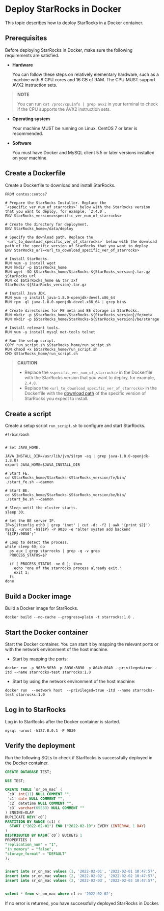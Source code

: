 # Deploy StarRocks in Docker

This topic describes how to deploy StarRocks in a Docker container.

## Prerequisites

Before deploying StarRocks in Docker, make sure the following requirements are satisfied.

- **Hardware**

  You can follow these steps on relatively elementary hardware, such as a machine with 8 CPU cores and 16 GB of RAM. The CPU MUST support AVX2 instruction sets.

> **NOTE**
>
> You can run `cat /proc/cpuinfo | grep avx2` in your terminal to check if the CPU supports the AVX2 instruction sets.

- **Operating system**

  Your machine MUST be running on Linux. CentOS 7 or later is recommended.

- **Software**

  You must have Docker and MySQL client 5.5 or later versions installed on your machine.

## Create a Dockerfile

Create a Dockerfile to download and install StarRocks.

```shell
FROM centos:centos7

# Prepare the StarRocks Installer. Replace the `<specific_ver_num_of_starrocks>` below with the StarRocks version that you want to deploy, for example, `2.4.0`.
ENV StarRocks_version=<specific_ver_num_of_starrocks>

# Create the directory for deployment.
ENV StarRocks_home=/data/deploy

# Specify the download path. Replace the `<url_to_download_specific_ver_of_starrocks>` below with the download path of the specific version of StarRocks that you want to deploy.
ENV StarRocks_url=<url_to_download_specific_ver_of_starrocks>

# Install StarRocks.
RUN yum -y install wget
RUN mkdir -p $StarRocks_home
RUN wget -SO $StarRocks_home/StarRocks-${StarRocks_version}.tar.gz  $StarRocks_url
RUN cd $StarRocks_home && tar zxf StarRocks-${StarRocks_version}.tar.gz

# Install Java JDK.
RUN yum -y install java-1.8.0-openjdk-devel.x86_64
RUN rpm -ql java-1.8.0-openjdk-devel.x86_64 | grep bin$

# Create directories for FE meta and BE storage in StarRocks.
RUN mkdir -p $StarRocks_home/StarRocks-${StarRocks_version}/fe/meta
RUN mkdir -p $StarRocks_home/StarRocks-${StarRocks_version}/be/storage

# Install relevant tools.
RUN yum -y install mysql net-tools telnet

# Run the setup script.
COPY run_script.sh $StarRocks_home/run_script.sh
RUN chmod +x $StarRocks_home/run_script.sh
CMD $StarRocks_home/run_script.sh
```

> **CAUTION**
>
> - Replace the `<specific_ver_num_of_starrocks>` in the Dockerfile with the StarRocks version that you want to deploy, for example, `2.4.0`.
> - Replace the `<url_to_download_specific_ver_of_starrocks>` in the Dockerfile with the [download path](https://www.starrocks.io/download/community) of the specific version of StarRocks you expect to install.

## Create a script

Create a setup script `run_script.sh` to configure and start StarRocks.

```shell
#!/bin/bash


# Set JAVA_HOME.

JAVA_INSTALL_DIR=/usr/lib/jvm/$(rpm -aq | grep java-1.8.0-openjdk-1.8.0)
export JAVA_HOME=$JAVA_INSTALL_DIR

# Start FE.
cd $StarRocks_home/StarRocks-$StarRocks_version/fe/bin/
./start_fe.sh --daemon

# Start BE.
cd $StarRocks_home/StarRocks-$StarRocks_version/be/bin/
./start_be.sh --daemon

# Sleep until the cluster starts.
sleep 30;

# Set the BE server IP.
IP=$(ifconfig eth0 | grep 'inet' | cut -d: -f2 | awk '{print $2}')
mysql -uroot -h${IP} -P 9030 -e "alter system add backend '${IP}:9050';"

# Loop to detect the process.
while sleep 60; do
  ps aux | grep starrocks | grep -q -v grep
  PROCESS_STATUS=$?

  if [ PROCESS_STATUS -ne 0 ]; then
    echo "one of the starrocks process already exit."
    exit 1;
  fi
done
```

## Build a Docker image

Build a Docker image for StarRocks.

```shell
docker build --no-cache --progress=plain -t starrocks:1.0 .
```

## Start the Docker container

Start the Docker container. You can start it by mapping the relevant ports or with the network environment of the host machine.

- Start by mapping the ports:

```shell
docker run -p 9030:9030 -p 8030:8030 -p 8040:8040 --privileged=true -itd --name starrocks-test starrocks:1.0
```

- Start by using the network environment of the host machine:

```shell
docker run  --network host  --privileged=true -itd --name starrocks-test starrocks:1.0
```

## Log in to StarRocks

Log in to StarRocks after the Docker container is started.

```shell
mysql -uroot -h127.0.0.1 -P 9030
```

## Verify the deployment

Run the following SQLs to check if StarRocks is successfully deployed in the Docker container.

```sql
CREATE DATABASE TEST;

USE TEST;

CREATE TABLE `sr_on_mac` (
 `c0` int(11) NULL COMMENT "",
 `c1` date NULL COMMENT "",
 `c2` datetime NULL COMMENT "",
 `c3` varchar(65533) NULL COMMENT ""
) ENGINE=OLAP 
DUPLICATE KEY(`c0`)
PARTITION BY RANGE (c1) (
  START ("2022-02-01") END ("2022-02-10") EVERY (INTERVAL 1 DAY)
)
DISTRIBUTED BY HASH(`c0`) BUCKETS 1 
PROPERTIES (
"replication_num" = "1",
"in_memory" = "false",
"storage_format" = "DEFAULT"
);


insert into sr_on_mac values (1, '2022-02-01', '2022-02-01 10:47:57', '111');
insert into sr_on_mac values (2, '2022-02-02', '2022-02-02 10:47:57', '222');
insert into sr_on_mac values (3, '2022-02-03', '2022-02-03 10:47:57', '333');


select * from sr_on_mac where c1 >= '2022-02-02';
```

If no error is returned, you have successfully deployed StarRocks in Docker.

